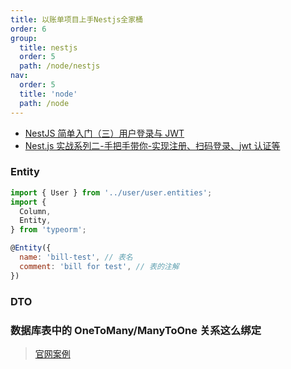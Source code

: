 ```yaml
---
title: 以账单项目上手Nestjs全家桶
order: 6
group:
  title: nestjs
  order: 5
  path: /node/nestjs
nav:
  order: 5
  title: 'node'
  path: /node
---
```


- [NestJS 简单入门（三）用户登录与 JWT](https://juejin.cn/post/7257518510531330106)
- [Nest.js 实战系列二-手把手带你-实现注册、扫码登录、jwt 认证等](https://juejin.cn/post/7044708915438682148?searchId=20240407102607D2C754E842DCD37A5184#heading-4)

### Entity

```js
import { User } from '../user/user.entities';
import {
  Column,
  Entity,
} from 'typeorm';

@Entity({
  name: 'bill-test', // 表名
  comment: 'bill for test', // 表的注解
})
```

### DTO

### 数据库表中的 OneToMany/ManyToOne 关系这么绑定

> [官网案例](https://github.com/typeorm/typeorm/blob/master/docs/many-to-one-one-to-many-relations.md)
